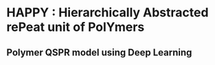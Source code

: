 HAPPY : Hierarchically Abstracted rePeat unit of PolYmers
==========================
Polymer QSPR model using Deep Learning
-------------------
